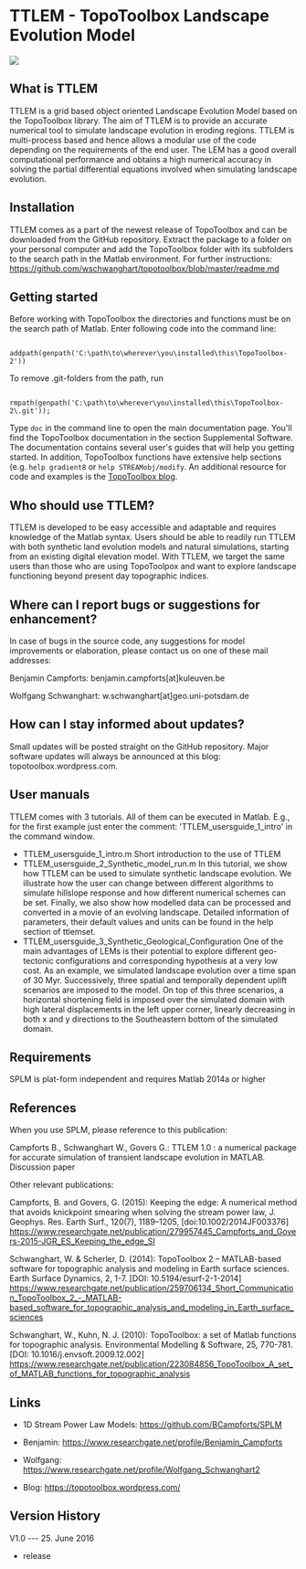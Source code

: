 # TTLEM - TopoToolbox Landscape Evolution Model

<img src= "https://github.com/BCampforts/topotoolbox/blob/master/ttlem/Fig_5%20Syntehtic%20DEM.jpg" align=" center" >

## What is TTLEM
TTLEM is a grid based object oriented Landscape Evolution Model based on the TopoToolbox library. The aim of TTLEM is to provide an accurate numerical tool to simulate landscape evolution in eroding regions. TTLEM is multi-process based and hence allows a modular use of the code depending on the requirements of the end user. The LEM has a good overall computational performance and obtains a high numerical accuracy in solving the partial differential equations involved when simulating landscape evolution.

## Installation
TTLEM comes as a part of the newest release of TopoToolbox and can be downloaded from the GitHub repository. Extract the package to a folder on your personal computer and add the TopoToolbox folder with its subfolders to the search path in the Matlab environment.
For further instructions:
https://github.com/wschwanghart/topotoolbox/blob/master/readme.md

## Getting started

Before working with TopoToolbox the directories and functions must be on the search 
path of Matlab. Enter following code into the command line:

        addpath(genpath('C:\path\to\wherever\you\installed\this\TopoToolbox-2'))
		
To remove .git-folders from the path, run

        rmpath(genpath('C:\path\to\wherever\you\installed\this\TopoToolbox-2\.git'));

Type `doc` in the command line to open the main documentation page. You'll 
find the TopoToolbox documentation in the section Supplemental Software.  
The documentation contains several user's guides that will help you 
getting started. In addition, TopoToolbox functions have extensive help 
sections (e.g. `help gradient8` or `help STREAMobj/modify`. An additional 
resource for code and examples is the [TopoToolbox blog](http://topotoolbox.wordpress.com).

## Who should use TTLEM?
TTLEM is developed to be easy accessible and adaptable and requires knowledge of the Matlab syntax. Users should be able to readily run TTLEM with both synthetic land evolution models and natural simulations, starting from an existing digital elevation model. With TTLEM, we target the same users than those who are using TopoToolpox and want to explore landscape functioning beyond present day topographic indices.

## Where can I report bugs or suggestions for enhancement?
In case of bugs in the source code, any suggestions for model improvements or elaboration, please contact us on one of these mail addresses:

Benjamin Campforts:     benjamin.campforts[at]kuleuven.be

Wolfgang Schwanghart:   w.schwanghart[at]geo.uni-potsdam.de

## How can I stay informed about updates?
Small updates will be posted straight on the GitHub repository. Major software updates will always be announced at this blog: topotoolbox.wordpress.com.

## User manuals
TTLEM comes with 3 tutorials. All of them can be executed in Matlab. E.g., for the first example just enter the comment: 'TTLEM_usersguide_1_intro' in the command window.
- TTLEM_usersguide_1_intro.m Short introduction to the use of TTLEM
- TTLEM_usersguide_2_Synthetic_model_run.m In this tutorial, we show how TTLEM can be used to simulate synthetic landscape evolution. We illustrate how the user can change between different algorithms to simulate hillslope response and how different numerical schemes can be set. Finally, we also show how modelled data can be processed and converted in a movie of an evolving landscape. Detailed information of parameters, their default values and units can be found in the help section of ttlemset.
- TTLEM_usersguide_3_Synthetic_Geological_Configuration One of the main advantages of LEMs is their potential to explore different geo-tectonic configurations and corresponding hypothesis at a  very low cost. As an example, we simulated landscape evolution over a time span of 30 Myr. Successively, three spatial and temporally dependent uplift scenarios are imposed to the model. On top of this three scenarios, a horizontal shortening field is imposed over the simulated domain with high lateral displacements in the left upper corner, linearly decreasing in both x and y directions to the Southeastern bottom of the simulated domain.

## Requirements

SPLM is plat-form independent and requires Matlab 2014a or higher 

## References

When you use SPLM, please reference to this publication:

Campforts B., Schwanghart W., Govers G.: TTLEM 1.0 : a numerical package for accurate simulation of transient landscape evolution in MATLAB. Discussion paper

Other relevant publications: 

Campforts, B. and Govers, G. (2015): Keeping the edge: A numerical method that avoids knickpoint smearing when solving the stream power law, J. Geophys. Res. Earth Surf., 120(7), 1189–1205, [doi:10.1002/2014JF003376] 
https://www.researchgate.net/publication/279957445_Campforts_and_Govers-2015-JGR_ES_Keeping_the_edge_SI

Schwanghart, W. & Scherler, D. (2014): TopoToolbox 2 – MATLAB-based 
software for topographic analysis and modeling in Earth surface sciences. 
Earth Surface Dynamics, 2, 1-7. [DOI: 10.5194/esurf-2-1-2014]
https://www.researchgate.net/publication/259706134_Short_Communication_TopoToolbox_2_-_MATLAB-based_software_for_topographic_analysis_and_modeling_in_Earth_surface_sciences
  
Schwanghart, W., Kuhn, N. J. (2010): TopoToolbox: a set of Matlab 
functions for topographic analysis. Environmental Modelling & Software, 
25, 770-781. [DOI: 10.1016/j.envsoft.2009.12.002]
https://www.researchgate.net/publication/223084856_TopoToolbox_A_set_of_MATLAB_functions_for_topographic_analysis

## Links
- 1D Stream Power Law Models: https://github.com/BCampforts/SPLM

- Benjamin: https://www.researchgate.net/profile/Benjamin_Campforts

- Wolfgang: https://www.researchgate.net/profile/Wolfgang_Schwanghart2

- Blog: https://topotoolbox.wordpress.com/

## Version History

V1.0 --- 25. June 2016 
- release

